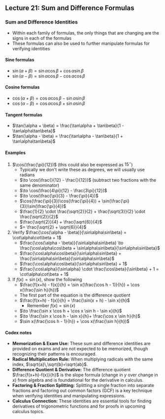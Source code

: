 ## Lecture 21: Sum and Difference Formulas

### Sum and Difference Identities
- Within each family of formulas, the only things that are changing are the signs in each of the formulas
- These formulas can also be used to further manipulate formulas for verifying identities
#### Sine formulas
- $\sin(\alpha + \beta) = \sin\alpha\cos\beta + \cos\alpha\sin\beta$
- $\sin(\alpha - \beta) = \sin\alpha\cos\beta - \cos\alpha\cos\beta$
#### Cosine formulas
- $\cos(\alpha + \beta) = \cos\alpha\cos\beta - \sin\alpha\sin\beta$
- $\cos(\alpha - \beta) = \cos\alpha\cos\beta + \sin\alpha\sin\beta$
#### Tangent formulas
- $\tan(\alpha + \beta) = \frac{\tan\alpha + \tan\beta}{1 - \tan\alpha\tan\beta}$
- $\tan(\alpha - \beta) = \frac{\tan\alpha - \tan\beta}{1 + \tan\alpha\tan\beta}$

#### Examples
1. $\cos(\frac{\pi}{12})$ (this could also be expressed as $15^\circ$)
   - Typically we don't write these as degrees, we will usually use radians
   - $\to \cos(\frac{}{12} - \frac{}{12})$ (subtract two fractions with the same denominator)
   - $\to \cos(\frac{4\pi}{12} - \frac{3\pi}{12})$
   - $\to \cos(\frac{\pi}{3} - \frac{\pi}{4})$
   - $\cos(\frac{\pi}{3})\cos(\frac{\pi}{4}) + \sin(\frac{\pi}{3})\sin(\frac{\pi}{4})$
   - $\frac{1}{2} \cdot \frac{\sqrt{2}}{2} + \frac{\sqrt{3}}{2} \cdot \frac{\sqrt{2}}{2}$
   - $\frac{\sqrt{2}}{4} + \frac{\sqrt{6}}{4}$
   - $= \frac{\sqrt{2} + \sqrt{6}}{4}$
2. Verify $\frac{\cos(\alpha - \beta)}{\sin\alpha\sin\beta} = \cot\alpha\cot\beta + 1$
   - $\frac{\cos(\alpha - \beta)}{\sin\alpha\sin\beta} \to \frac{\cos\alpha\cos\beta + \sin\alpha\sin\beta}{\sin\alpha\sin\beta}$
   - $\frac{\cos\alpha\cos\beta}{\sin\alpha\sin\beta} + \frac{\sin\alpha\sin\beta}{\sin\alpha\sin\beta}$
   - $\frac{\cos\alpha\cos\beta}{\sin\alpha\sin\beta} + 1$
   - $\frac{\cos\alpha}{\sin\alpha} \cdot \frac{\cos\beta}{\sin\beta} + 1 = \cot\alpha\cot\beta + 1$
3. If $f(x) = \sin(x)$, show the following
   - $\frac{f(x+h) - f(x)}{h} = \sin x(\frac{\cos h - 1)}{h}) + \cos x(\frac{\sin h}{h})$
   - The first part of the equation is the difference quotient
   - $\frac{f(x+h) - f(x)}{h} = \frac{\sin(x + h) - \sin x}{h}$
     - Remember $f(x) = \sin(x)$
   - $\to \frac{\sin x \cos h + \cos x \sin h - \sin x}{h}$
   - $\to \frac{\sin x \cos h - \sin x}{h}+ \frac{\cos x \sin h}{h}$
   - $\sin x(\frac{\cos h - 1}{h}) + \cos x(\frac{\sin h}{h})$

#### Codex notes
- **Memorization & Exam Use:** These sum and difference identities are provided on exams and are not expected to be memorized, though recognizing their patterns is encouraged.
- **Radical Multiplication Rule:** When multiplying radicals with the same index, $\sqrt{a}\,\sqrt{b}=\sqrt{ab}$.
- **Difference Quotient & Derivative:** The difference quotient $\frac{f(x+h)-f(x)}{h}$ is the slope formula (change in $y$ over change in $x$) from algebra and is foundational for the derivative in calculus.
- **Factoring & Fraction Splitting:** Splitting a single fraction into separate fractions and factoring out common factors (GCF) is a key technique when verifying identities and manipulating expressions.
- **Calculus Connection:** These identities are essential tools for finding derivatives of trigonometric functions and for proofs in upcoming calculus topics.
